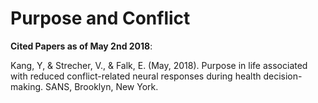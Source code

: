 # Purpose and Conflict

**Cited Papers as of May 2nd 2018**:

Kang, Y, & Strecher, V., & Falk, E. (May, 2018). Purpose in life associated with reduced conflict-related neural responses during health decision-making. SANS, Brooklyn, New York.

